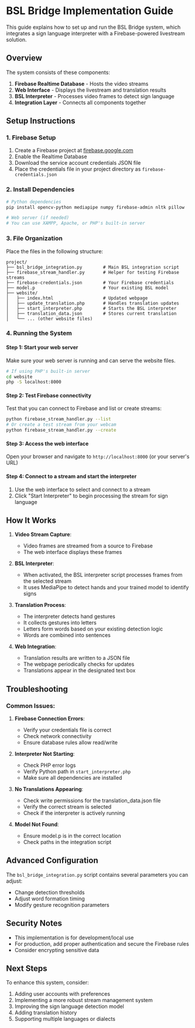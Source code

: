 # BSL Bridge Implementation Guide

This guide explains how to set up and run the BSL Bridge system, which integrates a sign language interpreter with a Firebase-powered livestream solution.

## Overview

The system consists of these components:

1. **Firebase Realtime Database** - Hosts the video streams
2. **Web Interface** - Displays the livestream and translation results
3. **BSL Interpreter** - Processes video frames to detect sign language
4. **Integration Layer** - Connects all components together

## Setup Instructions

### 1. Firebase Setup

1. Create a Firebase project at [firebase.google.com](https://firebase.google.com)
2. Enable the Realtime Database
3. Download the service account credentials JSON file
4. Place the credentials file in your project directory as `firebase-credentials.json`

### 2. Install Dependencies

```bash
# Python dependencies
pip install opencv-python mediapipe numpy firebase-admin nltk pillow

# Web server (if needed)
# You can use XAMPP, Apache, or PHP's built-in server
```

### 3. File Organization

Place the files in the following structure:

```
project/
├── bsl_bridge_integration.py        # Main BSL integration script
├── firebase_stream_handler.py       # Helper for testing Firebase streams
├── firebase-credentials.json        # Your Firebase credentials
├── model.p                          # Your existing BSL model
├── website/
│   ├── index.html                   # Updated webpage
│   ├── update_translation.php       # Handles translation updates
│   ├── start_interpreter.php        # Starts the BSL interpreter
│   ├── translation_data.json        # Stores current translation
│   └── ... (other website files)
```

### 4. Running the System

#### Step 1: Start your web server
Make sure your web server is running and can serve the website files.

```bash
# If using PHP's built-in server
cd website
php -S localhost:8000
```

#### Step 2: Test Firebase connectivity
Test that you can connect to Firebase and list or create streams:

```bash
python firebase_stream_handler.py --list
# Or create a test stream from your webcam
python firebase_stream_handler.py --create
```

#### Step 3: Access the web interface
Open your browser and navigate to `http://localhost:8000` (or your server's URL)

#### Step 4: Connect to a stream and start the interpreter
1. Use the web interface to select and connect to a stream
2. Click "Start Interpreter" to begin processing the stream for sign language

## How It Works

1. **Video Stream Capture**:
   - Video frames are streamed from a source to Firebase
   - The web interface displays these frames

2. **BSL Interpreter**:
   - When activated, the BSL interpreter script processes frames from the selected stream
   - It uses MediaPipe to detect hands and your trained model to identify signs

3. **Translation Process**:
   - The interpreter detects hand gestures
   - It collects gestures into letters
   - Letters form words based on your existing detection logic
   - Words are combined into sentences

4. **Web Integration**:
   - Translation results are written to a JSON file
   - The webpage periodically checks for updates
   - Translations appear in the designated text box

## Troubleshooting

### Common Issues:

1. **Firebase Connection Errors**:
   - Verify your credentials file is correct
   - Check network connectivity
   - Ensure database rules allow read/write

2. **Interpreter Not Starting**:
   - Check PHP error logs
   - Verify Python path in `start_interpreter.php`
   - Make sure all dependencies are installed

3. **No Translations Appearing**:
   - Check write permissions for the translation_data.json file
   - Verify the correct stream is selected
   - Check if the interpreter is actively running

4. **Model Not Found**:
   - Ensure model.p is in the correct location
   - Check paths in the integration script

## Advanced Configuration

The `bsl_bridge_integration.py` script contains several parameters you can adjust:

- Change detection thresholds
- Adjust word formation timing
- Modify gesture recognition parameters

## Security Notes

- This implementation is for development/local use
- For production, add proper authentication and secure the Firebase rules
- Consider encrypting sensitive data

## Next Steps

To enhance this system, consider:
1. Adding user accounts with preferences
2. Implementing a more robust stream management system
3. Improving the sign language detection model
4. Adding translation history
5. Supporting multiple languages or dialects